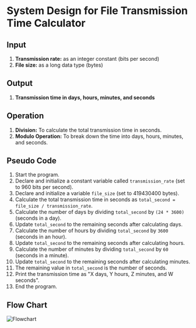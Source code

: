 # System Design for File Transmission Time Calculator

## Input
1. **Transmission rate:** as an integer constant (bits per second)
2. **File size:** as a long data type (bytes)

## Output
1. **Transmission time in days, hours, minutes, and seconds**

## Operation
1. **Division:** To calculate the total transmission time in seconds.
2. **Modulo Operation:** To break down the time into days, hours, minutes, and seconds.

## Pseudo Code
1. Start the program.
2. Declare and initialize a constant variable called `transmission_rate` (set to 960 bits per second).
3. Declare and initialize a variable `file_size` (set to 419430400 bytes).
4. Calculate the total transmission time in seconds as `total_second = file_size / transmission_rate`.
5. Calculate the number of days by dividing `total_second` by `(24 * 3600)` (seconds in a day).
6. Update `total_second` to the remaining seconds after calculating days.
7. Calculate the number of hours by dividing `total_second` by `3600` (seconds in an hour).
8. Update `total_second` to the remaining seconds after calculating hours.
9. Calculate the number of minutes by dividing `total_second` by `60` (seconds in a minute).
10. Update `total_second` to the remaining seconds after calculating minutes.
11. The remaining value in `total_second` is the number of seconds.
12. Print the transmission time as "X days, Y hours, Z minutes, and W seconds".
13. End the program.

## Flow Chart
![Flowchart]()

